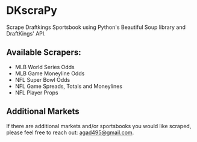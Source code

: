 # DKscraPy
Scrape Draftkings Sportsbook using Python's Beautiful Soup library and DraftKings' API.

## Available Scrapers:
* MLB World Series Odds
* MLB Game Moneyline Odds
* NFL Super Bowl Odds
* NFL Game Spreads, Totals and Moneylines
* NFL Player Props

## Additional Markets
If there are additional markets and/or sportsbooks you would like scraped, please feel free to reach out: agad495@gmail.com.
